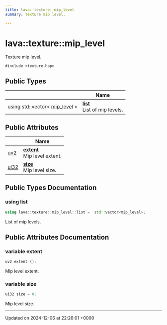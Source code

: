 ```yaml
---
title: lava::texture::mip_level
summary: Texture mip level. 

---
```


# lava::texture::mip_level



Texture mip level. 


`#include <texture.hpp>`

## Public Types

|                | Name           |
| -------------- | -------------- |
| using std::vector< [mip_level](/_doxybook/Classes/structlava_1_1texture_1_1mip__level.md) > | **[list](/_doxybook/Classes/structlava_1_1texture_1_1mip__level.md#using-list)** <br>List of mip levels.  |

## Public Attributes

|                | Name           |
| -------------- | -------------- |
| [uv2](/_doxybook/Namespaces/namespacelava.md#using-uv2) | **[extent](/_doxybook/Classes/structlava_1_1texture_1_1mip__level.md#variable-extent)** <br>Mip level extent.  |
| [ui32](/_doxybook/Namespaces/namespacelava.md#using-ui32) | **[size](/_doxybook/Classes/structlava_1_1texture_1_1mip__level.md#variable-size)** <br>Mip level size.  |

## Public Types Documentation

### using list

```cpp
using lava::texture::mip_level::list =  std::vector<mip_level>;
```

List of mip levels. 

## Public Attributes Documentation

### variable extent

```cpp
uv2 extent {};
```

Mip level extent. 

### variable size

```cpp
ui32 size = 0;
```

Mip level size. 

-------------------------------

Updated on 2024-12-06 at 22:26:01 +0000